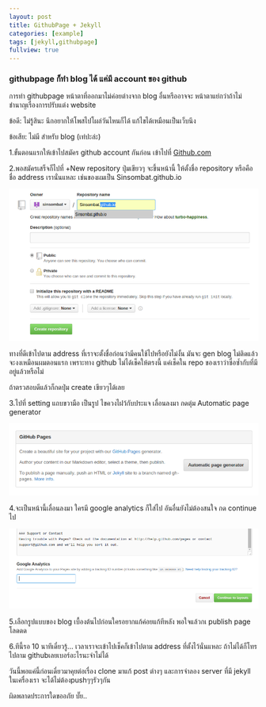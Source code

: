```yaml
---
layout: post
title: GithubPage + Jekyll
categories: [example]
tags: [jekyll,githubpage]
fullview: true
---
```


<h3>githubpage ก็ทำ blog ได้ แค่มี account ของ github</h3>

การทำ githubpage หน้าตาที่ออกมาไม่ค่อยต่างจาก blog อื่นหรืออาจจะ หน้าตาแย่กว่าถ้าไม่ชำนาญเรื่องการปรับแต่ง website

ข้อดี: ไม่รู้สินะ นึกอยากให้โพสไปโผล่วันไหนก็ได้ แก้ไขได้เหมือนเป็นเว็บนึง

ข้อเสีย: ไม่มี สำหรับ blog (เท่ปะล่ะ)

1.ขั้นตอนแรกให้เข้าไปสมัคร github account กันก่อน เข้าไปที่ <a class="btn btn-default" href="https://github.com">Github.com</a>

2.พอสมัครเสร็จก็ไปที่ +New repository ปุ่มเขียวๆ จะขึ้นหน้านี้ ให้ตั้งชื่อ repository หรือคือชื่อ address เรานั่นแหละ เช่นของผมเป็น Sinsombat.github.io

<img src="images/post/2014-09-05-1.png" >

ทางที่ดีเข้าไปตาม address ที่เราจะตั้งชื่อก่อนว่ามีคนใช้ไปหรือยังไม่งั้น มันจะ gen blog ไม่ติดแล้วจะงงเหมือนผมตอนแรก 
เพราะทาง github ไม่ได้เช็คให้ตรงนี้ แค่เช็คใน repo ของเราว่าซื่อซ้ำกับที่มีอยู่แล้วหรือไม่

ถ้าตรวสอบดีแล้วก็กดปุ่ม create เขียวๆได้เลย

3.ไปที่ setting แถบขวามือ เป็นรูป ไขควงไฝว้กับประแจ
เลื่อนลงมา กดตุ่ม Automatic page generator

<img src="images/post/2014-09-05-2.png" >

4.จะเป็นหน้านี้เลื่อนลงมา ใครมี google analytics ก็ใส่ไป อันอื่นยังไม่ต้องสนใจ กด continue ไป

<img src="images/post/2014-09-05-3.png" >

5.เลือกรูปแบบของ blog เบื้องต้นไปก่อนใครอยากแก้ค่อยแก้ทีหลัง พอใจแล้วกเ publish page โลดดด

6.ทีนี้รอ 10 นาทีเดี๋ยวรู้... เวลาเราจะเข้าไปเช็คก็เข้าไปตาม address ที่ตั้งไว้นั่นแหละ ถ้าไม่ได้ก็โทรไปถาม githubเลยเบอร์อะไรนะจำไม่ได้

วันนี้พอแค่นี้ก่อนเดี๋ยวมาคุยต่อเรื่อง clone มาแก้ post ต่างๆ และการจำลอง server ที่มี jekyll ในเครื่องเรา จะได้ไม่ต้องpushๆๆรัวๆกัน

ผิดพลาดประการใดขออภัย บั๊ย..
